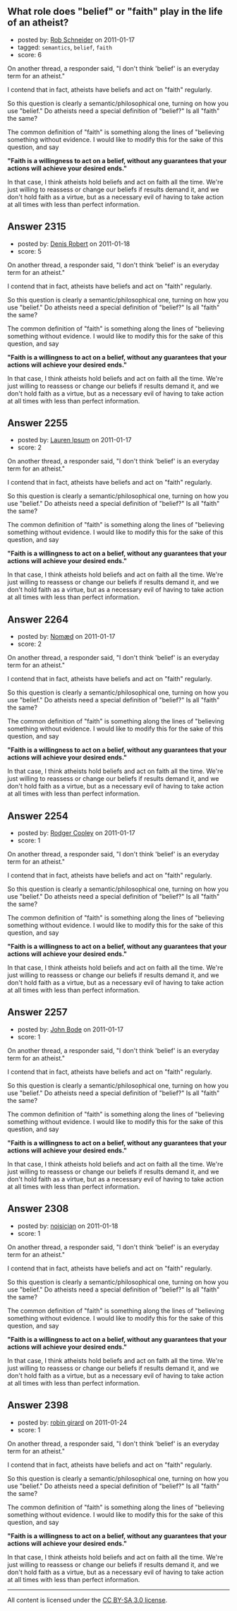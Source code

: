 ## What role does "belief" or "faith" play in the life of an atheist?

- posted by: [Rob Schneider](https://stackexchange.com/users/-1/149-rob-schneider) on 2011-01-17
- tagged: `semantics`, `belief`, `faith`
- score: 6

On another thread, a responder said, "I don't think 'belief' is an everyday term for an atheist."  

I contend that in fact, atheists have beliefs and act on "faith" regularly.  

So this question is clearly a semantic/philosophical one, turning on how you use "belief."  Do atheists need a special definition of "belief?"  Is all "faith" the same?

The common definition of "faith" is something along the lines of "believing something without evidence.   I would like to modify this for the sake of this question, and say

**"Faith is a willingness to act on a belief, without any guarantees that your actions will achieve your desired ends."**

In that case, I think atheists hold beliefs and act on faith all the time.  We're just willing to reassess or change our beliefs if results demand it, and we don't hold faith as a virtue, but as a necessary evil of having to take action at all times with less than perfect information. 


## Answer 2315

- posted by: [Denis Robert](https://stackexchange.com/users/-1/122-denis-robert) on 2011-01-18
- score: 5

On another thread, a responder said, "I don't think 'belief' is an everyday term for an atheist."  

I contend that in fact, atheists have beliefs and act on "faith" regularly.  

So this question is clearly a semantic/philosophical one, turning on how you use "belief."  Do atheists need a special definition of "belief?"  Is all "faith" the same?

The common definition of "faith" is something along the lines of "believing something without evidence.   I would like to modify this for the sake of this question, and say

**"Faith is a willingness to act on a belief, without any guarantees that your actions will achieve your desired ends."**

In that case, I think atheists hold beliefs and act on faith all the time.  We're just willing to reassess or change our beliefs if results demand it, and we don't hold faith as a virtue, but as a necessary evil of having to take action at all times with less than perfect information. 


## Answer 2255

- posted by: [Lauren Ipsum](https://stackexchange.com/users/-1/71-lauren-ipsum) on 2011-01-17
- score: 2

On another thread, a responder said, "I don't think 'belief' is an everyday term for an atheist."  

I contend that in fact, atheists have beliefs and act on "faith" regularly.  

So this question is clearly a semantic/philosophical one, turning on how you use "belief."  Do atheists need a special definition of "belief?"  Is all "faith" the same?

The common definition of "faith" is something along the lines of "believing something without evidence.   I would like to modify this for the sake of this question, and say

**"Faith is a willingness to act on a belief, without any guarantees that your actions will achieve your desired ends."**

In that case, I think atheists hold beliefs and act on faith all the time.  We're just willing to reassess or change our beliefs if results demand it, and we don't hold faith as a virtue, but as a necessary evil of having to take action at all times with less than perfect information. 


## Answer 2264

- posted by: [Nomæd](https://stackexchange.com/users/-1/27-nom-d) on 2011-01-17
- score: 2

On another thread, a responder said, "I don't think 'belief' is an everyday term for an atheist."  

I contend that in fact, atheists have beliefs and act on "faith" regularly.  

So this question is clearly a semantic/philosophical one, turning on how you use "belief."  Do atheists need a special definition of "belief?"  Is all "faith" the same?

The common definition of "faith" is something along the lines of "believing something without evidence.   I would like to modify this for the sake of this question, and say

**"Faith is a willingness to act on a belief, without any guarantees that your actions will achieve your desired ends."**

In that case, I think atheists hold beliefs and act on faith all the time.  We're just willing to reassess or change our beliefs if results demand it, and we don't hold faith as a virtue, but as a necessary evil of having to take action at all times with less than perfect information. 


## Answer 2254

- posted by: [Rodger Cooley](https://stackexchange.com/users/-1/58-rodger-cooley) on 2011-01-17
- score: 1

On another thread, a responder said, "I don't think 'belief' is an everyday term for an atheist."  

I contend that in fact, atheists have beliefs and act on "faith" regularly.  

So this question is clearly a semantic/philosophical one, turning on how you use "belief."  Do atheists need a special definition of "belief?"  Is all "faith" the same?

The common definition of "faith" is something along the lines of "believing something without evidence.   I would like to modify this for the sake of this question, and say

**"Faith is a willingness to act on a belief, without any guarantees that your actions will achieve your desired ends."**

In that case, I think atheists hold beliefs and act on faith all the time.  We're just willing to reassess or change our beliefs if results demand it, and we don't hold faith as a virtue, but as a necessary evil of having to take action at all times with less than perfect information. 


## Answer 2257

- posted by: [John Bode](https://stackexchange.com/users/-1/117-john-bode) on 2011-01-17
- score: 1

On another thread, a responder said, "I don't think 'belief' is an everyday term for an atheist."  

I contend that in fact, atheists have beliefs and act on "faith" regularly.  

So this question is clearly a semantic/philosophical one, turning on how you use "belief."  Do atheists need a special definition of "belief?"  Is all "faith" the same?

The common definition of "faith" is something along the lines of "believing something without evidence.   I would like to modify this for the sake of this question, and say

**"Faith is a willingness to act on a belief, without any guarantees that your actions will achieve your desired ends."**

In that case, I think atheists hold beliefs and act on faith all the time.  We're just willing to reassess or change our beliefs if results demand it, and we don't hold faith as a virtue, but as a necessary evil of having to take action at all times with less than perfect information. 


## Answer 2308

- posted by: [noisician](https://stackexchange.com/users/-1/90-noisician) on 2011-01-18
- score: 1

On another thread, a responder said, "I don't think 'belief' is an everyday term for an atheist."  

I contend that in fact, atheists have beliefs and act on "faith" regularly.  

So this question is clearly a semantic/philosophical one, turning on how you use "belief."  Do atheists need a special definition of "belief?"  Is all "faith" the same?

The common definition of "faith" is something along the lines of "believing something without evidence.   I would like to modify this for the sake of this question, and say

**"Faith is a willingness to act on a belief, without any guarantees that your actions will achieve your desired ends."**

In that case, I think atheists hold beliefs and act on faith all the time.  We're just willing to reassess or change our beliefs if results demand it, and we don't hold faith as a virtue, but as a necessary evil of having to take action at all times with less than perfect information. 


## Answer 2398

- posted by: [robin girard](https://stackexchange.com/users/-1/923-robin-girard) on 2011-01-24
- score: 1

On another thread, a responder said, "I don't think 'belief' is an everyday term for an atheist."  

I contend that in fact, atheists have beliefs and act on "faith" regularly.  

So this question is clearly a semantic/philosophical one, turning on how you use "belief."  Do atheists need a special definition of "belief?"  Is all "faith" the same?

The common definition of "faith" is something along the lines of "believing something without evidence.   I would like to modify this for the sake of this question, and say

**"Faith is a willingness to act on a belief, without any guarantees that your actions will achieve your desired ends."**

In that case, I think atheists hold beliefs and act on faith all the time.  We're just willing to reassess or change our beliefs if results demand it, and we don't hold faith as a virtue, but as a necessary evil of having to take action at all times with less than perfect information. 



---

All content is licensed under the [CC BY-SA 3.0 license](https://creativecommons.org/licenses/by-sa/3.0/).
